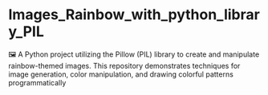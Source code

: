 # Images_Rainbow_with_python_library_PIL
🖼️ A Python project utilizing the Pillow (PIL) library to create and manipulate rainbow-themed images. This repository demonstrates techniques for image generation, color manipulation, and drawing colorful patterns programmatically
